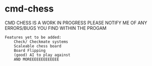 # cmd-chess

CMD CHESS IS A WORK IN PROGRESS
  PLEASE NOTIFY ME OF ANY ERRORS/BUGS YOU FIND WITHIN THE PROGAM
	
	Features yet to be added:
		Check/ Checkmate systems
		Scaleable chess board
		Board Flipping
		(good) AI to play against
		AND MOREEEEEEEEEEEEE
